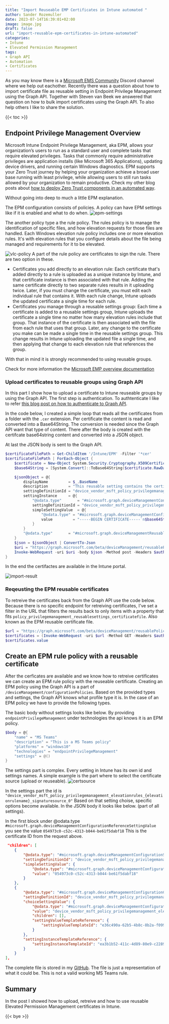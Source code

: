 ```yaml
---
title: "Import Reuseable EMP Certificates in Intune automated "
author: Sander Rozemuller
date: 2023-07-14T16:39:01+02:00
image: image.jpg
draft: false
url: "import-reusable-epm-certificates-in-intune-automated"
categories:
- Intune
- Elevated Permission Management
tags:
- Graph API
- Automation
- Certificates
---
```

As you may know there is a [Microsoft EMS Community](https://discord.com/invite/msems) Discord channel where we help out eachother. Recently there was a question about how to import certificate file as reusable setting in Endpoint Privilege Management using the Graph API. Together with Steven van Beek we answered that question on how to bulk import certificates using the Graph API. To also help others I like to share the solution.

{{< toc >}}

## Endpoint Privilege Management Overview
Microsoft Intune Endpoint Privilege Management, aka EPM, allows your organization’s users to run as a standard user and complete tasks that require elevated privileges. Tasks that commonly require administrative privileges are application installs (like Microsoft 365 Applications), updating device drivers, and running certain Windows diagnostics.
EPM supports your Zero Trust journey by helping your organization achieve a broad user base running with least privilege, while allowing users to still run tasks allowed by your organization to remain productive. Check my other blog posts about [how to deploy Zero Trust components in an automated way](https://www.rozemuller.com/zero-to-zero-trust-automation-index/).

Without going into deep to much a little EPM explanation.

The EPM configuration consists of policies. A policy can have EPM settings like if it is enabled and what to do when.
![epm-settings](epm-settings.png)

The another policy type a the rule policy. The rules policy is to manage the identification of specific files, and how elevation requests for those files are handled. Each Windows elevation rule policy includes one or more elevation rules. It's with elevation rules that you configure details about the file being managed and requirements for it to be elevated.

![vlc-policy](vlc-policy.png)
A part of the rule policy are certificates to sign the rule. There are two option in these.

- Certificates you add directly to an elevation rule: Each certificate that's added directly to a rule is uploaded as a unique instance by Intune, and that certificate instance is then associated with that rule. Adding the same certificate directly to two separate rules results in it uploading twice. Later, if you must change the certificate, you must edit each individual rule that contains it. With each rule change, Intune uploads the updated certificate a single time for each rule.
- Certificates you manage through a reusable settings group: Each time a certificate is added to a reusable settings group, Intune uploads the certificate a single time no matter how many elevation rules include that group. That instance of the certificate is then associated with the file from each rule that uses that group. Later, any change to the certificate you make can be made a single time in the reusable settings group. This change results in Intune uploading the updated file a single time, and then applying that change to each elevation rule that references the group.

With that in mind it is strongly recommended to using reusable groups.

Check for more information the [Microsoft EMP overview documentation](https://learn.microsoft.com/en-us/mem/intune/protect/epm-overview)

### Upload certificates to reusable groups using Graph API
In this part I show how to upload a certificate to Intune reuseable groups by using the Graph API.
The first step is authentication. To authtenticate I like to refer [this blog post on how to authenticate to Graph API](https://www.rozemuller.com/deploy-power-settings-automated-in-microsoft-endpoint-manager/#authentication).

In the code below, I created a simple loop that reads all the certificates from a folder with the `.cer` extension. Per certificate the content is read and converted into a Base64String. The conversion is needed since the Graph API want that type of content.
There after the body is created with the certifcate base64string content and converted into a JSON object.

At last the JSON body is sent to the Graph API.
```powershell
$certificateFilePath = Get-ChildItem '/Intune/EPM' -Filter '*cer'
$certificateFilePath | ForEach-Object {
    $certificate = New-Object System.Security.Cryptography.X509Certificates.X509Certificate2($certificateFilePath.FullName)
    $base64String = [System.Convert]::ToBase64String($certificate.RawData)

    $jsonObject = @{
        displayName         = $_.BaseName
        description         = "This reusable setting contains the certificate file for the $($_.BaseName) certificate"
        settingDefinitionId = "device_vendor_msft_policy_privilegemanagement_reusablesettings_certificatefile"
        settingInstance     = @{
            "@odata.type"       = "#microsoft.graph.deviceManagementConfigurationSimpleSettingInstance"
            settingDefinitionId = "device_vendor_msft_policy_privilegemanagement_reusablesettings_certificatefile"
            simpleSettingValue  = @{
                "@odata.type" = "#microsoft.graph.deviceManagementConfigurationStringSettingValue"
                value         = "-----BEGIN CERTIFICATE-----`n$base64String`n-----END CERTIFICATE-----`n"
            }
        }
        "@odata.type"       = "#microsoft.graph.deviceManagementReusablePolicySetting"
    }
    $json = $jsonObject | ConvertTo-Json
    $uri = "https://graph.microsoft.com/beta/deviceManagement/reusablePolicySettings"
    Invoke-WebRequest -uri $uri -body $json -Method post -Headers $authHeader
}
```
In the end the certifactes are available in the Intune portal.

![import-result](import-result.png)

### Reqeusting the EPM reusable certificates
To retreive the certificates back from the Graph API use the code below. Because there is no specific endpoint for retreiving certificates, I've set a filter in the URL that filters the results back to only items with a property that fits `policy_privilegemanagement_reusablesettings_certificatefile`. Also known as the EPM reusable certificate file.

```powershell
$url = "https://graph.microsoft.com/beta/deviceManagement/reusablePolicySettings?`$select=id,displayName,referencingConfigurationPolicyCount,lastModifiedDateTime&`$filter=settingDefinitionId%20eq%20%27device_vendor_msft_policy_privilegemanagement_reusablesettings_certificatefile%27"
$certificates = (Invoke-WebRequest -uri $url -Method GET -Headers $authHeader) | ConvertFrom-Json
$certificates.value
```

## Create an EPM rule policy with a reusable certificate
After the cerficates are available and we know how to retreive certificates we can create an EPM rule policy with the reuseable certificate.
Creating an EPM policy using the Graph API is a part of `/deviceManagement/configurationPolicies`. Based on the provided types and settings, the Graph API knows what profile type it is. In the case of an EPM policy we have to provide the following types.

The basic body without settings looks like below. By providing `endpointPrivilegeManagement` under technologies the api knows it is an EPM policy.
```powershell
$body = @{
    "name" = "MS Teams"
    "description" = "This is a MS Teams policy"
    "platforms" = "windows10"
    "technologies" = "endpointPrivilegeManagement"
    "settings" = @()
}
```

The settings part is complex. Every setting in Intune has its own id and settings names. A simple example is the part where to select the certificate source (upload or reuseable).
![certsource](certsource.png)

In the settings part the id is `"device_vendor_msft_policy_privilegemanagement_elevationrules_{elevationrulename}_signaturesource_0"`
Based on that setting choise, specific options become available.
In the JSON body it looks like below. (part of all settings).

In the first block under @odata.type `#microsoft.graph.deviceManagementConfigurationReferenceSettingValue` you see the value `054973c0-c52c-4313-b044-be61f5dabf18`
This is the certificate ID from the request above. 

```json
 "children": [
    {
        "@odata.type": "#microsoft.graph.deviceManagementConfigurationSimpleSettingInstance",
        "settingDefinitionId": "device_vendor_msft_policy_privilegemanagement_elevationrules_{elevationrulename}_certificatepayloadwithreusablesetting",
        "simpleSettingValue": {
            "@odata.type": "#microsoft.graph.deviceManagementConfigurationReferenceSettingValue",
            "value": "054973c0-c52c-4313-b044-be61f5dabf18"
        }
    },
    {
        "@odata.type": "#microsoft.graph.deviceManagementConfigurationChoiceSettingInstance",
        "settingDefinitionId": "device_vendor_msft_policy_privilegemanagement_elevationrules_{elevationrulename}_certificatetype",
        "choiceSettingValue": {
            "@odata.type": "#microsoft.graph.deviceManagementConfigurationChoiceSettingValue",
            "value": "device_vendor_msft_policy_privilegemanagement_elevationrules_{elevationrulename}_issuingauthority",
            "children": [],
            "settingValueTemplateReference": {
                "settingValueTemplateId": "e36c490a-62b5-4b8c-8b2a-f099fad4441b"
            }
        },
        "settingInstanceTemplateReference": {
            "settingInstanceTemplateId": "ea3b1b52-411c-4d89-80e9-c2289e59a97f"
        }
    }
],
```

The complete file is stored in my [GitHub](https://github.com/srozemuller/MicrosoftEndpointManager/tree/main/EPM). The file is just a representation of what it could be. This is not a valid working MS Teams rule.

## Summary
In the post I showed how to upload, retreive and how to use reusable Elevated Permission Management certificates in Intune.


{{< bye >}}